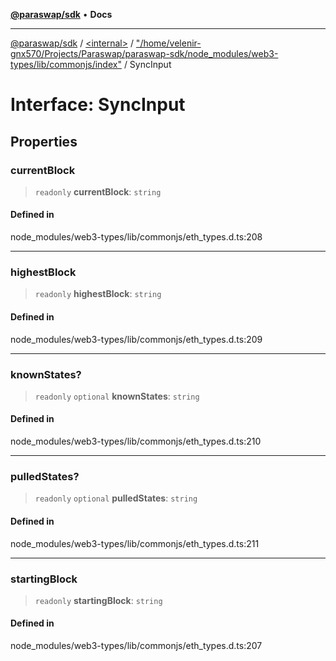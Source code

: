 [**@paraswap/sdk**](../../../../README.md) • **Docs**

***

[@paraswap/sdk](../../../../globals.md) / [\<internal\>](../../../README.md) / ["/home/velenir-gnx570/Projects/Paraswap/paraswap-sdk/node\_modules/web3-types/lib/commonjs/index"](../README.md) / SyncInput

# Interface: SyncInput

## Properties

### currentBlock

> `readonly` **currentBlock**: `string`

#### Defined in

node\_modules/web3-types/lib/commonjs/eth\_types.d.ts:208

***

### highestBlock

> `readonly` **highestBlock**: `string`

#### Defined in

node\_modules/web3-types/lib/commonjs/eth\_types.d.ts:209

***

### knownStates?

> `readonly` `optional` **knownStates**: `string`

#### Defined in

node\_modules/web3-types/lib/commonjs/eth\_types.d.ts:210

***

### pulledStates?

> `readonly` `optional` **pulledStates**: `string`

#### Defined in

node\_modules/web3-types/lib/commonjs/eth\_types.d.ts:211

***

### startingBlock

> `readonly` **startingBlock**: `string`

#### Defined in

node\_modules/web3-types/lib/commonjs/eth\_types.d.ts:207
